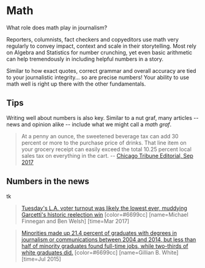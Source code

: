 # Math
What role does math play in journalism?

Reporters, columnists, fact checkers and copyeditors use math very regularly to convey impact, context and scale in their storytelling. Most rely on Algebra and Statistics for number crunching, yet even basic arithmetic can help tremendously in including helpful numbers in a story.

Similar to how exact quotes, correct grammar and overall accuracy are tied to your journalistic integrity... so are precise numbers! Your ability to use math well is right up there with the other fundamentals.

## Tips
Writing well about numbers is also key. Similar to a nut graf, many articles -- news and opinion alike -- include what we might call a *math graf*.

>At a penny an ounce, the sweetened beverage tax can add 30 percent or more to the purchase price of drinks. That line item on your grocery receipt can easily exceed the total 10.25 percent local sales tax on everything in the cart.
>-- [Chicago Tribune Editorial, Sep 2017](http://www.chicagotribune.com/news/opinion/editorials/ct-edit-soda-tax-preckwinkle-repeal-20170927-story.html)

## Numbers in the news
tk

>[Tuesday's L.A. voter turnout was likely the lowest ever, muddying Garcetti's historic reelection win](http://www.latimes.com/local/california/la-me-ln-low-turnout-20170308-story.html)
>[color=#6699cc] [name=Michael Finnegan and Ben Welsh] [time=Mar 2017]

>[Minorities made up 21.4 percent of graduates with degrees in journalism or communications between 2004 and 2014, but less than half of minority graduates found full-time jobs, while two-thirds of white graduates did.](https://www.theatlantic.com/business/archive/2015/07/minorities-in-journalism/399461/)
>[color=#6699cc] [name=Gillian B. White] [time=Jul 2015]
